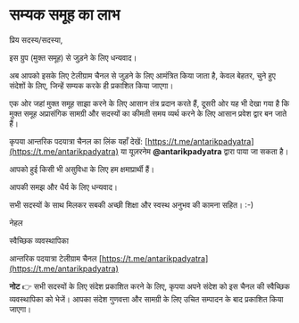 # सम्यक समूह का लाभ

प्रिय सदस्य/सदस्या,

इस ग्रुप (मुक्त समूह) से जुड़ने के लिए धन्यवाद।

अब आपको इसके लिए टेलीग्राम चैनल से जुड़ने के लिए आमंत्रित किया जाता है, केवल बेहतर, चुने हुए संदेशों के लिए, जिन्हें सम्यक करके ही प्रकाशित किया जाएगा।

एक ओर जहां मुक्त समूह साझा करने के लिए आसान तंत्र प्रदान करते हैं, दूसरी ओर यह भी देखा गया है कि मुक्त समूह अप्रासंगिक सामग्री और सदस्यों का कीमती समय व्यर्थ करने के लिए आसान प्रवेश द्वार बन जाते हैं।

कृपया आन्तरिक पदयात्रा चैनल का लिंक यहाँ देखें: [https://t.me/antarikpadyatra](https://t.me/antarikpadyatra) या यूज़रनेम **@antarikpadyatra** द्वारा पाया जा सकता है।

आपको हुई किसी भी असुविधा के लिए हम क्षमाप्रार्थी हैं।

आपकी समझ और धैर्य के लिए धन्यवाद।

सभी सदस्यों के साथ मिलकर सबकी अच्छी शिक्षा और स्वस्थ अनुभव की कामना सहित।  :-)


 नेहल

स्वैच्छिक व्यवस्थापिका

आन्तरिक पदयात्रा टेलीग्राम चैनल [https://t.me/antarikpadyatra](https://t.me/antarikpadyatra)


**नोट** 👉 सभी सदस्यों के लिए संदेश प्रकाशित करने के लिए, कृपया अपने संदेश को इस चैनल की स्वैच्छिक व्यवस्थापिका को भेजें।  आपका संदेश गुणवत्ता और सामग्री के लिए उचित सम्पादन के बाद प्रकाशित किया जाएगा।
